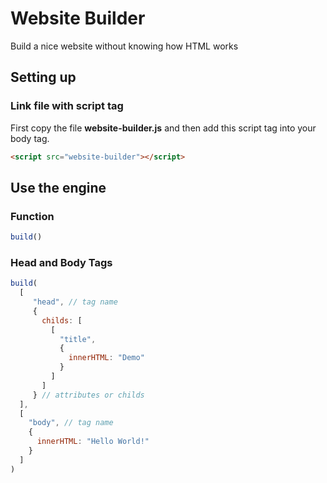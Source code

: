 # Website Builder
Build a nice website without knowing how HTML works

## Setting up

### Link file with script tag
First copy the file __website-builder.js__ and then add this script tag into your body tag.
```html
<script src="website-builder"></script>
```

## Use the engine

### Function
```js
build()
```

### Head and Body Tags
```js
build(
  [
     "head", // tag name
     {
       childs: [
         [
           "title",
           {
             innerHTML: "Demo"
           }
         ]
       ]
     } // attributes or childs
  ],
  [
    "body", // tag name
    {
      innerHTML: "Hello World!"
    }
  ]
)
